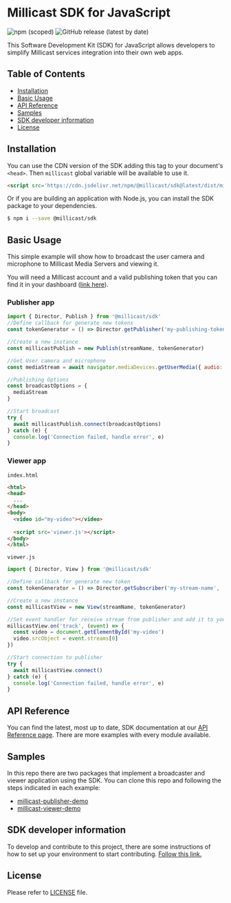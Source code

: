 # Millicast SDK for JavaScript
<!-- TODO: Add badges: NPM, build, tests, etc. -->
![npm (scoped)](https://img.shields.io/npm/v/@millicast/sdk)
![GitHub release (latest by date)](https://img.shields.io/github/v/release/millicast/millicast-sdk)

This Software Development Kit (SDK) for JavaScript allows developers to simplify Millicast services integration into their own web apps.

## Table of Contents
* [Installation](#installation)
* [Basic Usage](#basic-usage)
* [API Reference](#api-reference)
* [Samples](#samples)
* [SDK developer information](#sdk-developer-information)
* [License](#license)


## Installation
You can use the CDN version of the SDK adding this tag to your document's `<head>`. Then `millicast` global variable will be available to use it.
```html
<script src='https://cdn.jsdelivr.net/npm/@millicast/sdk@latest/dist/millicast.umd.js'></script>
```

Or if you are building an application with Node.js, you can install the SDK package to your dependencies.


```sh
$ npm i --save @millicast/sdk
```

## Basic Usage
This simple example will show how to broadcast the user camera and microphone to Millicast Media Servers and viewing it.

You will need a Millicast account and a valid publishing token that you can find it in your dashboard ([link here](https://dash.millicast.com/#/signin)).


### Publisher app


```javascript
import { Director, Publish } from '@millicast/sdk'
//Define callback for generate new tokens
const tokenGenerator = () => Director.getPublisher('my-publishing-token', 'my-stream-name')

//Create a new instance
const millicastPublish = new Publish(streamName, tokenGenerator)

//Get User camera and microphone
const mediaStream = await navigator.mediaDevices.getUserMedia({ audio: true, video: true })

//Publishing Options
const broadcastOptions = {
  mediaStream
}

//Start broadcast
try {
  await millicastPublish.connect(broadcastOptions)
} catch (e) {
  console.log('Connection failed, handle error', e)
}
```


### Viewer app

`index.html`
```html
<html>
<head>
  ...
</head>
<body>
  <video id="my-video"></video>
  
  <script src='viewer.js'></script>
</body>
</html>
```
`viewer.js`
```javascript
import { Director, View } from '@millicast/sdk'

//Define callback for generate new token
const tokenGenerator = () => Director.getSubscriber('my-stream-name', 'my-account-id')

//Create a new instance
const millicastView = new View(streamName, tokenGenerator)

//Set event handler for receive stream from publisher and add it to your <video> tag
millicastView.on('track', (event) => {
  const video = document.getElementById('my-video')
  video.srcObject = event.streams[0]
})

//Start connection to publisher
try {
  await millicastView.connect()
} catch (e) {
  console.log('Connection failed, handle error', e)
}
```
## API Reference
You can find the latest, most up to date, SDK documentation at our [API Reference page](https://millicast.github.io/millicast-sdk/). There are more examples with every module available.

## Samples
In this repo there are two packages that implement a broadcaster and viewer application using the SDK.
You can clone this repo and following the steps indicated in each example:
* [millicast-publisher-demo](https://github.com/millicast/millicast-sdk/tree/main/packages/millicast-publisher-demo#readme)
* [millicast-viewer-demo](https://github.com/millicast/millicast-sdk/tree/main/packages/millicast-viewer-demo#readme)

## SDK developer information
To develop and contribute to this project, there are some instructions of how to set up your environment to start contributing. [Follow this link.](https://github.com/millicast/millicast-sdk/blob/main/developer-info.md)

## License
Please refer to [LICENSE](https://github.com/millicast/millicast-sdk/blob/main/LICENSE) file.

